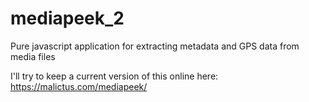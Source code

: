 # mediapeek_2
Pure javascript application for extracting metadata and GPS data from media files

I'll try to keep a current version of this online here: https://malictus.com/mediapeek/


